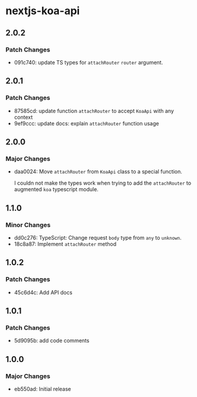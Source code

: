 # nextjs-koa-api

## 2.0.2

### Patch Changes

- 091c740: update TS types for `attachRouter` `router` argument.

## 2.0.1

### Patch Changes

- 87585cd: update function `attachRouter` to accept `KoaApi` with any context
- 9ef9ccc: update docs: explain `attachRouter` function usage

## 2.0.0

### Major Changes

- daa0024: Move `attachRouter` from `KoaApi` class to a special function.

  I couldn not make the types work when trying to add the `attachRouter` to augmented `koa` typescript module.

## 1.1.0

### Minor Changes

- dd0c276: TypeScript: Change request `body` type from `any` to `unknown`.
- 18c8a87: Implement `attachRouter` method

## 1.0.2

### Patch Changes

- 45c6d4c: Add API docs

## 1.0.1

### Patch Changes

- 5d9095b: add code comments

## 1.0.0

### Major Changes

- eb550ad: Initial release

